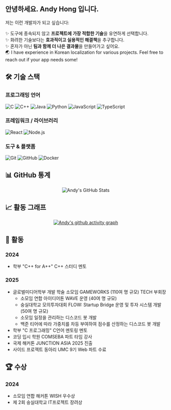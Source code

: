 ## 안녕하세요. Andy Hong 입니다.

저는 이런 개발자가 되고 싶습니다:

✨ 도구에 종속되지 않고 **프로젝트에 가장 적합한 기술**을 유연하게 선택합니다.  
✨ 화려한 기술보다는 **효과적이고 실용적인 해결책**을 추구합니다.  
✨ 혼자가 아닌 **팀과 함께 더 나은 결과물**을 만들어가고 싶어요.    
🌏 I have experience in Korean localization for various projects. Feel free to reach out if your app needs some!

## 🛠️ 기술 스택

### 프로그래밍 언어
![C](https://img.shields.io/badge/-C-A8B9CC?style=flat-square&logo=c&logoColor=black)
![C++](https://img.shields.io/badge/-C++-00599C?style=flat-square&logo=c%2B%2B&logoColor=white)
![Java](https://img.shields.io/badge/-Java-007396?style=flat-square&logo=java&logoColor=white)
![Python](https://img.shields.io/badge/-Python-3776AB?style=flat-square&logo=python&logoColor=white)
![JavaScript](https://img.shields.io/badge/-JavaScript-F7DF1E?style=flat-square&logo=javascript&logoColor=black)
![TypeScript](https://img.shields.io/badge/-TypeScript-3178C6?style=flat-square&logo=typescript&logoColor=white)

### 프레임워크 / 라이브러리
![React](https://img.shields.io/badge/-React-61DAFB?style=flat-square&logo=react&logoColor=black)
![Node.js](https://img.shields.io/badge/-Node.js-339933?style=flat-square&logo=node.js&logoColor=white)

### 도구 & 플랫폼
![Git](https://img.shields.io/badge/-Git-F05032?style=flat-square&logo=git&logoColor=white)
![GitHub](https://img.shields.io/badge/-GitHub-181717?style=flat-square&logo=github&logoColor=white)
![Docker](https://img.shields.io/badge/-Docker-2496ED?style=flat-square&logo=docker&logoColor=white)

## 📊 GitHub 통계

<div align="center">
<img src="https://github-readme-stats.vercel.app/api?username=AndyH0ng&show_icons=true&theme=dark" alt="Andy's GitHub Stats" />
</div>

## 📈 활동 그래프

<div align="center">

[![Andy's github activity graph](https://github-readme-activity-graph.vercel.app/graph?username=AndyH0ng&theme=react-dark)](https://github.com/ashutosh00710/github-readme-activity-graph)

</div>

## 🎯 활동

### 2024
- 학부 "C++ for A++" C++ 스터디 멘토

### 2025
- 글로벌미디어학부 개발 학술 소모임 GAMEWORKS (110여 명 규모) TECH 부회장
  - 소모임 연합 아이디어톤 WAVE 운영 (40여 명 규모)
  - 숭실대학교 모의투자대회 FLOW: Startup Bridge 운영 및 투자 시스템 개발 (50여 명 규모)
  - 소모임 일정을 관리하는 디스코드 봇 개발
  - 백준 티어에 따라 가중치를 차등 부여하여 점수를 산정하는 디스코드 봇 개발
- 학부 "C 프로그래밍" C언어 멘토링 멘토
- 코딩 입시 학원 COMSEBA 파트 타임 강사
- 국제 해커톤 JUNCTION ASIA 2025 진출
- 사이드 프로젝트 동아리 UMC 9기 Web 파트 수료

## 🏆 수상

### 2024
- 소모임 연합 해커톤 WISH 우수상
- 제 2회 숭실대학교 IT프로젝트 장려상
